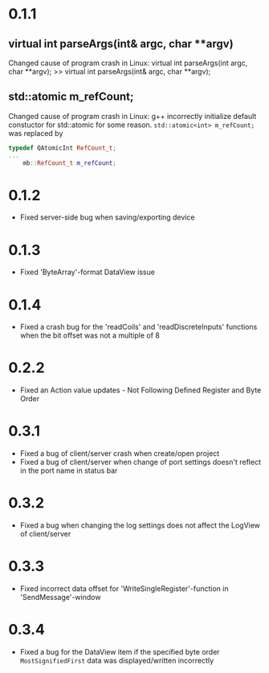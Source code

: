 # 0.1.1

## virtual int parseArgs(int& argc, char **argv)

Changed cause of program crash in Linux:
virtual int parseArgs(int argc, char **argv); >> virtual int parseArgs(int& argc, char **argv);

## std::atomic<int> m_refCount;

Changed cause of program crash in Linux:
g++ incorrectly initialize default constuctor for std::atomic<int> for some reason.
`std::atomic<int> m_refCount;` was replaced by

```cpp 
typedef QAtomicInt RefCount_t;
...
    mb::RefCount_t m_refCount;                 
```

# 0.1.2

* Fixed server-side bug when saving/exporting device

# 0.1.3

* Fixed 'ByteArray'-format DataView issue

# 0.1.4

* Fixed a crash bug for the 'readCoils' and 'readDiscreteInputs' functions
  when the bit offset was not a multiple of 8

# 0.2.2

* Fixed an Action value updates - Not Following Defined Register and Byte Order

# 0.3.1

* Fixed a bug of client/server crash when create/open project
* Fixed a bug of client/server when change of port settings doesn't reflect in the port name in status bar 

# 0.3.2

* Fixed a bug when changing the log settings does not affect the LogView of client/server

# 0.3.3

* Fixed incorrect data offset for 'WriteSingleRegister'-function in 'SendMessage'-window

# 0.3.4

* Fixed a bug for the DataView item if the specified byte order `MostSignifiedFirst` data was displayed/written incorrectly